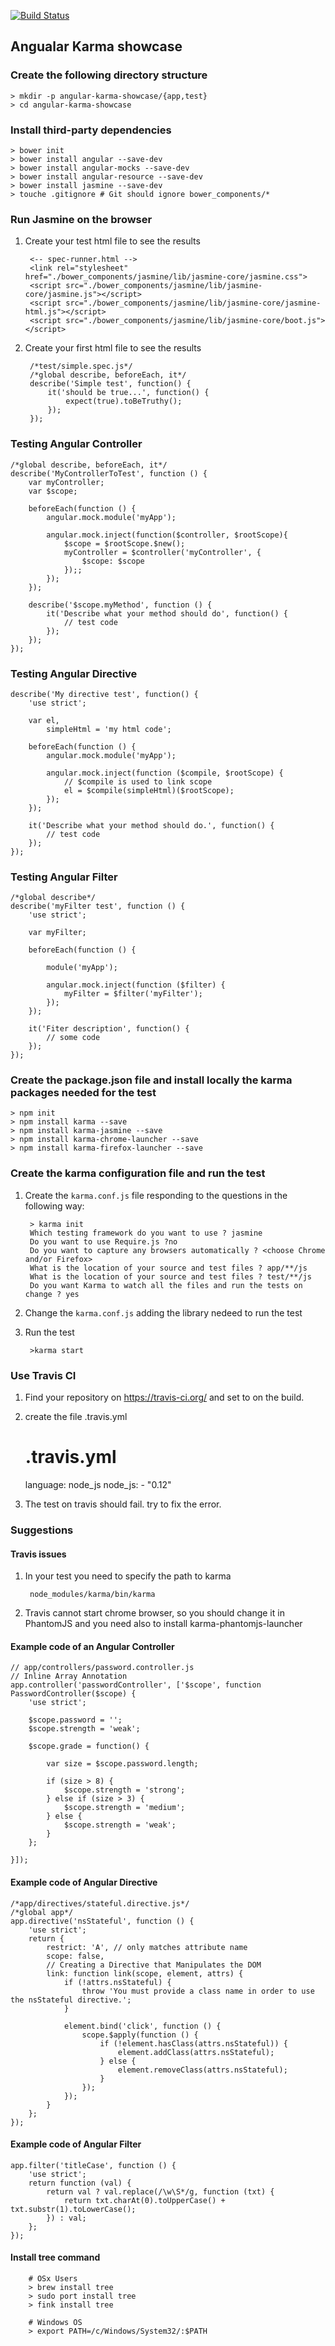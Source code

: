 [![Build Status](https://travis-ci.org/devw/angular-karma_showcase.svg?branch=master)](https://travis-ci.org/devw/angular-karma_showcase)

## Angualar Karma showcase

### Create the following directory structure

    > mkdir -p angular-karma-showcase/{app,test}
    > cd angular-karma-showcase
    
### Install third-party dependencies

    > bower init
    > bower install angular --save-dev
    > bower install angular-mocks --save-dev
    > bower install angular-resource --save-dev
    > bower install jasmine --save-dev
    > touche .gitignore # Git should ignore bower_components/*
    
### Run Jasmine on the browser

1. Create your test html file to see the results

        <-- spec-runner.html -->
        <link rel="stylesheet" href="./bower_components/jasmine/lib/jasmine-core/jasmine.css">
        <script src="./bower_components/jasmine/lib/jasmine-core/jasmine.js"></script>
        <script src="./bower_components/jasmine/lib/jasmine-core/jasmine-html.js"></script>
        <script src="./bower_components/jasmine/lib/jasmine-core/boot.js"></script>
    
2. Create your first html file to see the results

        /*test/simple.spec.js*/
        /*global describe, beforeEach, it*/
        describe('Simple test', function() {
            it('should be true...', function() {
                expect(true).toBeTruthy();
            });
        });
        
### Testing Angular Controller

    /*global describe, beforeEach, it*/
    describe('MyControllerToTest', function () {
        var myController;
        var $scope;
    
        beforeEach(function () {
            angular.mock.module('myApp');
    
            angular.mock.inject(function($controller, $rootScope){
                $scope = $rootScope.$new();
                myController = $controller('myController', { 
                    $scope: $scope 
                });;
            });
        });
    
        describe('$scope.myMethod', function () {
            it('Describe what your method should do', function() {
                // test code
            });
        });
    });

### Testing Angular Directive

    describe('My directive test', function() {
        'use strict';
    
        var el,
            simpleHtml = 'my html code';
    
        beforeEach(function () {
            angular.mock.module('myApp');
    
            angular.mock.inject(function ($compile, $rootScope) {
                // $compile is used to link scope
                el = $compile(simpleHtml)($rootScope);
            });
        });
    
        it('Describe what your method should do.', function() {
            // test code
        });
    });

### Testing Angular Filter

    /*global describe*/
    describe('myFilter test', function () {
        'use strict';
    
        var myFilter;
    
        beforeEach(function () {
    
            module('myApp');
    
            angular.mock.inject(function ($filter) {
                myFilter = $filter('myFilter');
            });
        });
    
        it('Fiter description', function() {
            // some code
        });
    });
    
### Create the package.json file and install locally the karma packages needed for the test

    > npm init
    > npm install karma --save
    > npm install karma-jasmine --save
    > npm install karma-chrome-launcher --save
    > npm install karma-firefox-launcher --save
    
### Create the karma configuration file and run the test

1. Create the `karma.conf.js` file responding to the questions in the following way:

        > karma init
        Which testing framework do you want to use ? jasmine
        Do you want to use Require.js ?no
        Do you want to capture any browsers automatically ? <choose Chrome and/or Firefox>
        What is the location of your source and test files ? app/**/js
        What is the location of your source and test files ? test/**/js
        Do you want Karma to watch all the files and run the tests on change ? yes
    
2. Change the `karma.conf.js` adding the library nedeed to run the test
    
3. Run the test 
    
        >karma start
    
### Use Travis CI

1. Find your repository on https://travis-ci.org/ and set to on the build.

2. create the file .travis.yml

      # .travis.yml
      language: node_js
      node_js:
        - "0.12"

3. The test on travis should fail. try to fix the error.
    
### Suggestions 

#### Travis issues

1. In your test you need to specify the path to karma   
      
        node_modules/karma/bin/karma

2. Travis cannot start chrome browser, so you should change it in PhantomJS and you need also to install karma-phantomjs-launcher

#### Example code of an Angular Controller 
    
    // app/controllers/password.controller.js 
    // Inline Array Annotation
    app.controller('passwordController', ['$scope', function PasswordController($scope) {
        'use strict';
    
        $scope.password = '';
        $scope.strength = 'weak';
    
        $scope.grade = function() {
    
            var size = $scope.password.length;
    
            if (size > 8) {
                $scope.strength = 'strong';
            } else if (size > 3) {
                $scope.strength = 'medium';
            } else {
                $scope.strength = 'weak';
            }
        };
    
    }]);

#### Example code of Angular Directive

    /*app/directives/stateful.directive.js*/
    /*global app*/
    app.directive('nsStateful', function () {
        'use strict';
        return {
            restrict: 'A', // only matches attribute name
            scope: false,
            // Creating a Directive that Manipulates the DOM
            link: function link(scope, element, attrs) {
                if (!attrs.nsStateful) {
                    throw 'You must provide a class name in order to use the nsStateful directive.';
                }
    
                element.bind('click', function () {
                    scope.$apply(function () {
                        if (!element.hasClass(attrs.nsStateful)) {
                            element.addClass(attrs.nsStateful);
                        } else {
                            element.removeClass(attrs.nsStateful);
                        }
                    });
                });
            }
        };
    });

#### Example code of Angular Filter

    app.filter('titleCase', function () {
        'use strict';
        return function (val) {
            return val ? val.replace(/\w\S*/g, function (txt) {
                return txt.charAt(0).toUpperCase() + txt.substr(1).toLowerCase();
            }) : val;
        };
    });


  
#### Install tree command

        # OSx Users
        > brew install tree
        > sudo port install tree
        > fink install tree
        
        # Windows OS
        > export PATH=/c/Windows/System32/:$PATH
